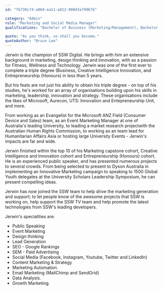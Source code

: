 ```yaml
---
id: "fb730c74-a0b9-ea11-a812-000d3a799676"

category: "Admin"
role: "Marketing and Social Media Manager"
qualifications: "Bachelor of Business (Marketing/Management), Bachelor of Creative Intelligence and Innovation, Bachelor of Entrepreneurship (Honours)"

quote: "As you think, so shall you become."
quoteAuthor: "Bruce Lee"
---
```


[Editing your profile]: https://github.com/SSWConsulting/People/wiki/3.-Editing-your-profile

Jerwin is the champion of SSW Digital. He brings with him an extensive background in marketing, design thinking and innovation, with as a passion for Fitness, Wellness and Technology. Jerwin was one of the first ever to complete a triple degree (Business, Creative Intelligence Innovation, and Entrepreneurship (Honours) in less than 5 years.

But his feats are not just his ability to obtain his triple degree - on top of his studies, he's worked for an array of organisations building upon his skills in marketing, leadership, innovation and strategy. These organisations include the likes of Microsoft, Aurecon, UTS: Innovation and Entepreneurship Unit, and more. 

From working as an Evangelist for the Microsoft ANZ Field (Consumer Device and Sales) team, as an Event Marketing Manager at one of Australia's leading University, to leading a  market research projectwith the Australian Human Rights Commission, to working as an team lead for Humanitarian Affairs Asia or hosting large University Events - Jerwin's impacts are far and wide.

Jerwin finished within the top 10 of his Marketing capstone cohort, Creative Intelligence and Innovation cohort and Entrepreneurship (Honours) cohort.  
He is an experienced public speaker, and  has presented numerous projects to several crowds. From being selected to present to Dyson Australia in implementing an Innovative Marketing campaign to speaking to 1500 Global Youth delegates at the University Scholars Leadership Symposium, he can present compelling ideas. 

Jerwin has now joined the SSW team to help drive the marketing generation and support; to let people know of the awesome projects that SSW is working on, help support the SSW TV team and help promote the latest technologies from SSW's leading developers. 

Jerwin's specialities are:
* Public Speaking
* Event Marketing
* Design thinking
* Lead Generation
* SEO - Google Rankings
* SEM - Paid Advertising
* Social Media (Facebook, Instagram, Youtube, Twitter and LinkedIn)
* Content Marketing & Strategy
* Marketing Automation.
* Email Marketing (MailChimp and SendGrid)
* Data Analysis.
* Growth Marketing. 
